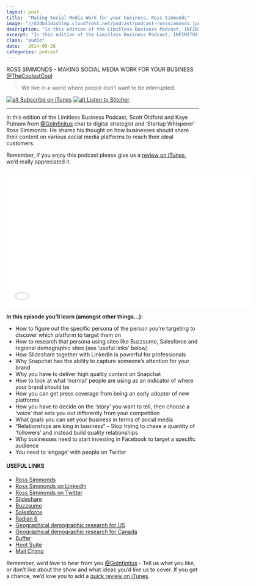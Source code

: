 ```yaml
---
layout: post
title:  "Making Social Media Work for your business, Ross Simmonds"
image: "//dddb43dxo5lmp.cloudfront.net/podcast/podcast-rosssimmonds.jpg"
description: "In this edition of the Limitless Business Podcast, INFINITUS chats to digital strategist and ‘Startup Whisperer’ Ross Simmonds. He shares his thought on how businesses should share their content on various social media platforms to reach their ideal customers." 
excerpt: "In this edition of the Limitless Business Podcast, INFINITUS chats to digital strategist and ‘Startup Whisperer’ Ross Simmonds."
class: "audio"
date:   2014-05-26
categories: podcast
---
```


ROSS SIMMONDS - MAKING SOCIAL MEDIA WORK FOR YOUR BUSINESS [@TheCoolestCool](http://twitter.com/thecoolestcool)

>We live in a world where people don’t want to be interrupted.

[![alt Subscribe on iTunes](//dddb43dxo5lmp.cloudfront.net/podcast/Subscribe_on_iTunes_Badge_US-UK_110x40_0824.png "Subscribe on iTunes")](https://itunes.apple.com/us/podcast/making-social-work-for-your/id873320660?i=313449292&mt=2)
[![alt Listen to Stitcher](//cloudfront.assets.stitcher.com/promo.assets/stitcher-banner-120x90.jpg "Listen to Stitcher")](http://www.stitcher.com/s?eid=34124221&refid=stpr)

*****

In this edition of the Limitless Business Podcast, Scott Oldford and Kaye Putnam from [@GoInfinitus](http://twitter.com/goinfinitus) chat to digital strategist and ‘Startup Whisperer’ Ross Simmonds. He shares his thought on how businesses should share their content on various social media platforms to reach their ideal customers.

Remember, if you enjoy this podcast please give us a [review on iTunes](https://itunes.apple.com/us/podcast/limitless-business-podcast/id873320660?mt=2), we’d really appreciated it.

<iframe style="border: none" src="//html5-player.libsyn.com/embed/episode/id/2856491/height/360/width/640/theme/standard/direction/no/autoplay/no/autonext/no/thumbnail/yes/preload/no/no_addthis/no/" height="360" width="640" scrolling="no"  allowfullscreen webkitallowfullscreen mozallowfullscreen oallowfullscreen msallowfullscreen></iframe>


**In this episode you’ll learn (amongst other things…):**
  
- How to figure out the specific persona of the person you’re targeting to discover which platform to target them on
- How to research that persona using sites like Buzzsumo, Salesforce and regional demographic sites (see ‘useful links’ below)
- How Slideshare together with LinkedIn is powerful for professionals
- Why Snapchat has the ability to capture someone’s attention for your brand
- Why you have to deliver high quality content on Snapchat
- How to look at what ‘normal’ people are using as an indicator of where your brand should be
- How you can get press coverage from being an early adopter of new platforms
- How you have to decide on the ‘story’ you want to tell, then choose a ‘voice’ that sets you out differently from your competition
- What goals you can set your business in terms of social media
- “Relationships are king in business” - Stop trying to chase a quantity of ‘followers’ and instead build quality relationships
- Why businesses need to start investing in Facebook to target a specific audience
- You need to ‘engage’ with people on Twitter

#### USEFUL LINKS
- [Ross Simmonds](http://www.rosssimmonds.com)
- [Ross Simmonds on LinkedIn](http://www.linkedin.com/in/rosssimmonds)
- [Ross Simmonds on Twitter](https://www.twitter.com/thecoolestcool)
- [Slideshare](https://www.slideshare.net)
- [Buzzsumo](http://www.buzzsumo.com)
- [Salesforce](http://www.salesforce.com)
- [Radian 6](http://www.salesforcemarketingcloud.com)
- [Geographical demographic research for US](http://www.claritas.com/MyBestSegments/Default.jsp?ID=20&pageName=ZIP%2BCode%2BLookup&menuOption=ziplookup)
- [Geographical demographic research for Canada](http://www.environicsanalytics.ca/prizm-c2-cluster-lookup)
- [Buffer](http://www.bufferapp.com)
- [Hoot Suite](http://www.hootsuite.com)
- [Mail Chimp](http://www.mailchimp.com)
 
Remember, we’d love to hear from you [@GoInfinitus](http://twitter.com/goinfinitus) - Tell us what you like, or don’t like about the show and what ideas you’d like us to cover. If you get a chance, we’d love you to add a [quick review on iTunes](https://itunes.apple.com/us/podcast/limitless-business-podcast/id873320660?mt=2).